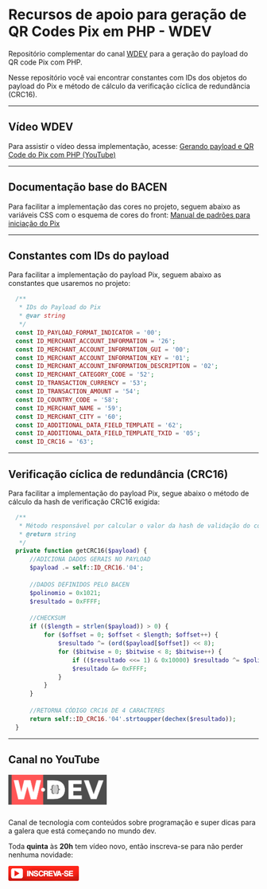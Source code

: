 # Recursos de apoio para geração de QR Codes Pix em PHP - WDEV

Repositório complementar do canal [WDEV](https://youtube.com/wdevoficial) para a geração do payload do QR code Pix com PHP.

Nesse repositório você vai encontrar constantes com IDs dos objetos do payload do Pix e método de cálculo da verificação cíclica de redundância (CRC16).

___________________

## Vídeo WDEV

Para assistir o vídeo dessa implementação, acesse: [Gerando payload e QR Code do Pix com PHP (YouTube)](https://youtu.be/eO11iFgrdCA)
___________________

## Documentação base do BACEN

Para facilitar a implementação das cores no projeto, seguem abaixo as variáveis CSS com o esquema de cores do front:
[Manual de padrões para iniciação do Pix](https://www.bcb.gov.br/content/estabilidadefinanceira/pix/Regulamento_Pix/II-ManualdePadroesparaIniciacaodoPix-versao2-1.pdf)
___________________

## Constantes com IDs do payload

Para facilitar a implementação do payload Pix, seguem abaixo as constantes que usaremos no projeto:
```php
  /**
   * IDs do Payload do Pix
   * @var string
   */
  const ID_PAYLOAD_FORMAT_INDICATOR = '00';
  const ID_MERCHANT_ACCOUNT_INFORMATION = '26';
  const ID_MERCHANT_ACCOUNT_INFORMATION_GUI = '00';
  const ID_MERCHANT_ACCOUNT_INFORMATION_KEY = '01';
  const ID_MERCHANT_ACCOUNT_INFORMATION_DESCRIPTION = '02';
  const ID_MERCHANT_CATEGORY_CODE = '52';
  const ID_TRANSACTION_CURRENCY = '53';
  const ID_TRANSACTION_AMOUNT = '54';
  const ID_COUNTRY_CODE = '58';
  const ID_MERCHANT_NAME = '59';
  const ID_MERCHANT_CITY = '60';
  const ID_ADDITIONAL_DATA_FIELD_TEMPLATE = '62';
  const ID_ADDITIONAL_DATA_FIELD_TEMPLATE_TXID = '05';
  const ID_CRC16 = '63';
```

___________________

## Verificação cíclica de redundância (CRC16)

Para facilitar a implementação do payload Pix, segue abaixo o método de cálculo da hash de verificação CRC16 exigida:
```php
  /**
   * Método responsável por calcular o valor da hash de validação do código pix
   * @return string
   */
  private function getCRC16($payload) {
      //ADICIONA DADOS GERAIS NO PAYLOAD
      $payload .= self::ID_CRC16.'04';

      //DADOS DEFINIDOS PELO BACEN
      $polinomio = 0x1021;
      $resultado = 0xFFFF;

      //CHECKSUM
      if (($length = strlen($payload)) > 0) {
          for ($offset = 0; $offset < $length; $offset++) {
              $resultado ^= (ord($payload[$offset]) << 8);
              for ($bitwise = 0; $bitwise < 8; $bitwise++) {
                  if (($resultado <<= 1) & 0x10000) $resultado ^= $polinomio;
                  $resultado &= 0xFFFF;
              }
          }
      }

      //RETORNA CÓDIGO CRC16 DE 4 CARACTERES
      return self::ID_CRC16.'04'.strtoupper(dechex($resultado));
  }
```
___________________

## Canal no YouTube
<img height="60" style="margin-bottom:10px;" src="https://raw.githubusercontent.com/william-costa/william-costa/master/assets/images/logo-wdev.png">

Canal de tecnologia com conteúdos sobre programação e super dicas para a galera que está começando no mundo dev.

Toda **quinta** às **20h** tem vídeo novo, então inscreva-se para não perder nenhuma novidade:

<a href="https://youtube.com/wdevoficial"><img height="30" src="https://raw.githubusercontent.com/william-costa/william-costa/master/assets/images/subscribe-youtube.png"></a>